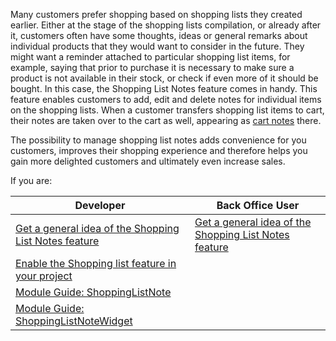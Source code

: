Many customers prefer shopping based on shopping lists they created earlier. Either at the stage of the shopping lists compilation, or already after it, customers often have some thoughts, ideas or general remarks about individual products that they would want to consider in the future. They might want a reminder attached to particular shopping list items, for example, saying that prior to purchase it is necessary to make sure a product is not available in their stock, or check if even more of it should be bought. In this case, the Shopping List Notes feature comes in handy. This feature enables customers to add, edit and delete notes for individual items on the shopping lists. When a customer transfers shopping list items to cart, their notes are taken over to the cart as well, appearing as [cart notes](https://documentation.spryker.com/v4/docs/cart-notes) there.

The possibility to manage shopping list notes adds convenience for you customers, improves their shopping experience and therefore helps you gain more delighted customers and ultimately even increase sales.

If you are:

| Developer|Back Office User|
| --- | --- |
|[Get a general idea of the Shopping List Notes feature](https://documentation.spryker.com/v4/docs/shopping-list-notes-overview) | [Get a general idea of the Shopping List Notes feature](https://documentation.spryker.com/v4/docs/shopping-list-notes-overview) |
| [Enable the Shopping list feature in your project](https://documentation.spryker.com/v4/docs/shopping-lists-feature-integration) |   |
| [Module Guide: ShoppingListNote](https://documentation.spryker.com/v4/docs/shopping-list-note)|
|[Module Guide: ShoppingListNoteWidget](https://documentation.spryker.com/v4/docs/shopping-list-note-widget)  |